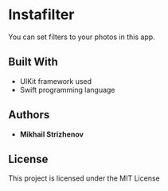 # Instafilter

You can set filters to your photos in this app.

## Built With

* UIKit framework used
* Swift programming language

## Authors

* **Mikhail Strizhenov**

## License

This project is licensed under the MIT License
